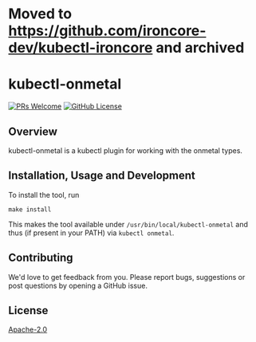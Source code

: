 # Moved to https://github.com/ironcore-dev/kubectl-ironcore and archived

# kubectl-onmetal

[![PRs Welcome](https://img.shields.io/badge/PRs-welcome-brightgreen.svg?style=flat-square)](https://makeapullrequest.com)
[![GitHub License](https://img.shields.io/static/v1?label=License&message=Apache-2.0&color=blue&style=flat-square)](LICENSE)

## Overview

kubectl-onmetal is a kubectl plugin for working with the onmetal types.

## Installation, Usage and Development

To install the tool, run

```shell
make install
```

This makes the tool available under `/usr/bin/local/kubectl-onmetal` and thus (if present in your PATH) via
`kubectl onmetal`.

## Contributing

We'd love to get feedback from you. Please report bugs, suggestions or post questions by opening a GitHub issue.

## License

[Apache-2.0](LICENSE)

